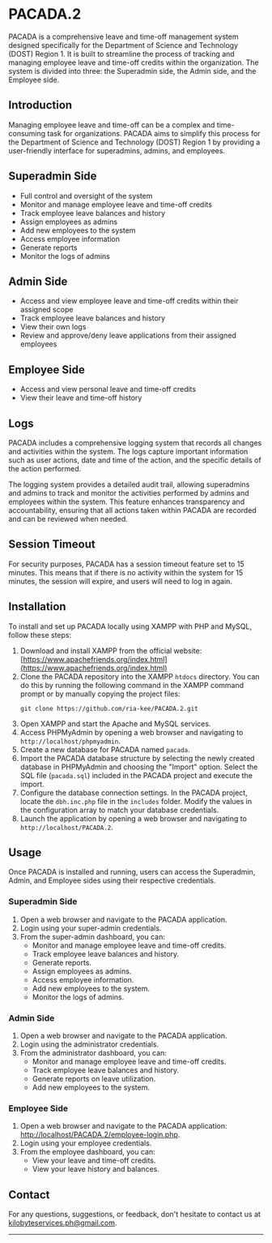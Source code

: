 # PACADA.2

PACADA is a comprehensive leave and time-off management system designed specifically for the Department of Science and Technology (DOST) Region 1. It is built to streamline the process of tracking and managing employee leave and time-off credits within the organization. The system is divided into three: the Superadmin side, the Admin side, and the Employee side.

## Introduction

Managing employee leave and time-off can be a complex and time-consuming task for organizations. PACADA aims to simplify this process for the Department of Science and Technology (DOST) Region 1 by providing a user-friendly interface for superadmins, admins, and employees.

## Superadmin Side

- Full control and oversight of the system
- Monitor and manage employee leave and time-off credits
- Track employee leave balances and history
- Assign employees as admins
- Add new employees to the system
- Access employee information
- Generate reports
- Monitor the logs of admins

## Admin Side

- Access and view employee leave and time-off credits within their assigned scope
- Track employee leave balances and history
- View their own logs
- Review and approve/deny leave applications from their assigned employees

## Employee Side

- Access and view personal leave and time-off credits
- View their leave and time-off history

## Logs

PACADA includes a comprehensive logging system that records all changes and activities within the system. The logs capture important information such as user actions, date and time of the action, and the specific details of the action performed.

The logging system provides a detailed audit trail, allowing superadmins and admins to track and monitor the activities performed by admins and employees within the system. This feature enhances transparency and accountability, ensuring that all actions taken within PACADA are recorded and can be reviewed when needed.

## Session Timeout

For security purposes, PACADA has a session timeout feature set to 15 minutes. This means that if there is no activity within the system for 15 minutes, the session will expire, and users will need to log in again.

## Installation

To install and set up PACADA locally using XAMPP with PHP and MySQL, follow these steps:

1. Download and install XAMPP from the official website: [https://www.apachefriends.org/index.html](https://www.apachefriends.org/index.html)
2. Clone the PACADA repository into the XAMPP `htdocs` directory. You can do this by running the following command in the XAMPP command prompt or by manually copying the project files:
   ```
   git clone https://github.com/ria-kee/PACADA.2.git
   ```
3. Open XAMPP and start the Apache and MySQL services.
4. Access PHPMyAdmin by opening a web browser and navigating to `http://localhost/phpmyadmin`.
5. Create a new database for PACADA named `pacada`.
6. Import the PACADA database structure by selecting the newly created database in PHPMyAdmin and choosing the "Import" option. Select the SQL file (`pacada.sql`) included in the PACADA project and execute the import.
7. Configure the database connection settings. In the PACADA project, locate the `dbh.inc.php` file in the `includes` folder. Modify the values in the configuration array to match your database credentials.
8. Launch the application by opening a web browser and navigating to `http://localhost/PACADA.2`.

## Usage

Once PACADA is installed and running, users can access the Superadmin, Admin, and Employee sides using their respective credentials.

### Superadmin Side

1. Open a web browser and navigate to the PACADA application.
2. Login using your super-admin credentials.
3. From the super-admin dashboard, you can:
   - Monitor and manage employee leave and time-off credits.
   - Track employee leave balances and history.
   - Generate reports.
   - Assign employees as admins.
   - Access employee information.
   - Add new employees to the system.
   - Monitor the logs of admins.

### Admin Side

1. Open a web browser and navigate to the PACADA application.
2. Login using the administrator credentials.
3. From the administrator dashboard, you can:
   - Monitor and manage employee leave and time-off credits.
   - Track employee leave balances and history.
   - Generate reports on leave utilization.
   - Add new employees to the system.

### Employee Side

1. Open a web browser and navigate to the PACADA application: [http://localhost/PACADA.2/employee-login.php](http://localhost/PACADA.2/employee-login.php).
2. Login using your employee credentials.
3. From the employee dashboard, you can:
   - View your leave and time-off credits.
   - View your leave history and balances.

## Contact

For any questions, suggestions, or feedback, don't hesitate to contact us at [kilobyteservices.ph@gmail.com](mailto:kilobyteservices.ph@gmail.com).

---
